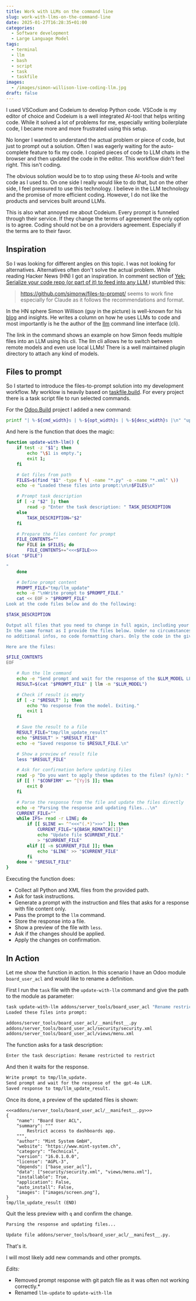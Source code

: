 ```yaml
---
title: Work with LLMs on the command line
slug: work-with-llms-on-the-command-line
date: 2025-01-27T16:28:35+01:00
categories:
  - Software development
  - Large Language Model
tags:
  - terminal
  - llm
  - bash
  - script
  - task
  - taskfile
images:
  - /images/simon-willison-live-coding-llm.jpg
draft: false
---
```

I used VSCodium and Codeium to develop Python code. VSCode is my editor of choice and Codeium is a well integrated AI-tool that helps writing code. While it solved a lot of problems for me, especially writing boilerplate code, I became more and more frustrated using this setup.

No longer I wanted to understand the actual problem or piece of code, but just to prompt out a solution. Often I was eagerly waiting for the auto-complete feature to fix my code. I copied pieces of code to LLM chats in the browser and then updated the code in the editor. This workflow didn't feel right. This isn't coding.

<!--more-->

The obvious solution would be to to stop using these AI-tools and write code as I used to. On one side I really would like to do that, but on the other side, I feel pressured to use this technology. I believe in the LLM technology and the promise of more efficient coding. However, I do not like the products and services built around LLMs.

This is also what annoyed me about Codeium. Every prompt is funneled through their service. If they change the terms of agreement the only option is to agree. Coding should not be on a providers agreement. Especially if the terms are to their favor.
## Inspiration

So I was looking for different angles on this topic. I was not looking for alternatives. Alternatives often don't solve the actual problem. While reading Hacker News (HN) I got an inspiration. In comment section of [Yek: Serialize your code repo (or part of it) to feed into any LLM ](https://news.ycombinator.com/item?id=42753302) I stumbled this:

> <https://github.com/simonw/files-to-prompt/> seems to work fine especially for Claude as it follows the recommendations and format.

In the HN sphere Simon Willison (guy in the picture) is well-known for his [blog](https://simonwillison.net/) and insights. He writes a column on how he uses LLMs to code and most importantly is he the author of the [llm](https://github.com/simonw/llm) command line interface (cli).

The link in the command shows an example on how Simon feeds multiple files into an LLM using his cli. The llm cli allows he to switch between remote models and even use local LLMs! There is a well maintained plugin directory to attach any kind of models.
## Files to prompt

So I started to introduce the files-to-prompt solution into my development workflow. My worklow is heavily based on [taskfile.build](https://taskfile.build/). For every project there is a task script file to run selected commands.

For the [Odoo.Build](https://odoo.build/) project I added a new command:

```bash
printf "| %-${cmd_width}s | %-${opt_width}s | %-${desc_width}s |\n" "update-with-llm" "[path][prompt]" "Update files with LLM prompt."
```

And here is the function that does the magic:

```bash
function update-with-llm() {
    if test -z "$1"; then 
        echo "\$1 is empty."; 
        exit 1; 
    fi

    # Get files from path
    FILES=$(find "$1" -type f \( -name "*.py" -o -name "*.xml" \))
    echo -e "Loaded these files into prompt:\n\n$FILES\n"

    # Prompt task description
    if [ -z "$2" ]; then
        read -p "Enter the task description: " TASK_DESCRIPTION
    else
        TASK_DESCRIPTION="$2"
    fi

    # Prepare the files content for prompt
    FILE_CONTENTS=""
    for FILE in $FILES; do
        FILE_CONTENTS+="<<<$FILE>>>
$(cat "$FILE")

"
    done

    # Define prompt content
    PROMPT_FILE="tmp/llm_update"
    echo -e "\nWrite prompt to $PROMPT_FILE."
    cat << EOF > "$PROMPT_FILE"
Look at the code files below and do the following:

$TASK_DESCRIPTION

Output all files that you need to change in full again, including your changes. 
In the same format as I provide the files below. Under no circumstances output any other text, 
no additional infos, no code formatting chars. Only the code in the given format.

Here are the files:

$FILE_CONTENTS
EOF

    # Run the llm command
    echo -e "Send prompt and wait for the response of the $LLM_MODEL LLM."
    RESULT=$(cat "$PROMPT_FILE" | llm -m "$LLM_MODEL")

    # Check if result is empty
    if [ -z "$RESULT" ]; then
        echo "No response from the model. Exiting."
        exit 1
    fi

    # Save the result to a file
    RESULT_FILE="tmp/llm_update_result"
    echo "$RESULT" > "$RESULT_FILE"
    echo -e "Saved response to $RESULT_FILE.\n"

    # Show a preview of result file
    less "$RESULT_FILE"

    # Ask for confirmation before updating files
    read -p "Do you want to apply these updates to the files? (y/n): " CONFIRM
    if [[ ! "$CONFIRM" =~ ^[Yy]$ ]]; then
        exit 0
    fi

    # Parse the response from the file and update the files directly
    echo -e "Parsing the response and updating files...\n"
    CURRENT_FILE=""
    while IFS= read -r LINE; do
        if [[ $LINE =~ ^"<<<"(.*)">>>" ]]; then
            CURRENT_FILE="${BASH_REMATCH[1]}"
            echo "Update file $CURRENT_FILE."
            > "$CURRENT_FILE"
        elif [[ -n $CURRENT_FILE ]]; then
            echo "$LINE" >> "$CURRENT_FILE"
        fi
    done < "$RESULT_FILE"
}
```

Executing the function does:

* Collect all Python and XML files from the provided path.
* Ask for task instructions.
* Generate a prompt with the instruction and files that asks for a response with file content only.
* Pass the prompt to the `llm` command.
* Store the response into a file.
* Show a preview of the file with `less`.
* Ask if the changes should be applied.
* Apply the changes on confirmation.

## In Action

Let me show the function in action. In this scenario I have an Odoo module `board_user_acl` and would like to rename a definition.

First I run the `task` file with the `update-with-llm` command and give the path to the module as parameter:

```bash
task update-with-llm addons/server_tools/board_user_acl "Rename restricted to restrict"
Loaded these files into prompt:

addons/server_tools/board_user_acl/__manifest__.py
addons/server_tools/board_user_acl/security/security.xml
addons/server_tools/board_user_acl/views/menu.xml
```

The function asks for a task description:

```bash
Enter the task description: Rename restricted to restrict
```

And then it waits for the response.

```bash
Write prompt to tmp/llm_update.
Send prompt and wait for the response of the gpt-4o LLM.
Saved response to tmp/llm_update_result.
```

Once its done, a preview of the updated files is shown:

```text
<<<addons/server_tools/board_user_acl/__manifest__.py>>>
{
    "name": "Board User ACL",
    "summary": """
        Restrict access to dashboards app.
    """,
    "author": "Mint System GmbH",
    "website": "https://www.mint-system.ch",
    "category": "Technical",
    "version": "16.0.1.0.0",
    "license": "AGPL-3",
    "depends": ["base_user_acl"],
    "data": ["security/security.xml", "views/menu.xml"],
    "installable": True,
    "application": False,
    "auto_install": False,
    "images": ["images/screen.png"],
}
tmp/llm_update_result (END)
```

Quit the less preview with `q` and confirm the change.

```bash
Parsing the response and updating files...

Update file addons/server_tools/board_user_acl/__manifest__.py.
```

That's it.

I will most likely add new commands and other prompts.

*Edits:*
* Removed prompt response with git patch file as it was often not working correctly.*
* Renamed `llm-update` to `update-with-llm`

